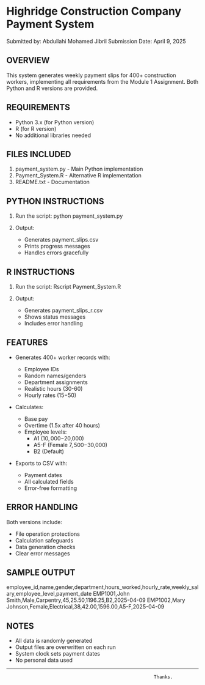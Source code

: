 Highridge Construction Company Payment System
===========================================

Submitted by: Abdullahi Mohamed Jibril
Submission Date: April 9, 2025

OVERVIEW
--------
This system generates weekly payment slips for 400+ construction workers, implementing all requirements from the Module 1 Assignment. Both Python and R versions are provided.

REQUIREMENTS
------------
- Python 3.x (for Python version)
- R (for R version)
- No additional libraries needed

FILES INCLUDED
--------------
1. payment_system.py - Main Python implementation
2. Payment_System.R - Alternative R implementation
3. README.txt - Documentation

PYTHON INSTRUCTIONS
-------------------
1. Run the script:
   python payment_system.py

2. Output:
   - Generates payment_slips.csv
   - Prints progress messages
   - Handles errors gracefully

R INSTRUCTIONS
--------------
1. Run the script:
   Rscript Payment_System.R

2. Output:
   - Generates payment_slips_r.csv
   - Shows status messages
   - Includes error handling

FEATURES
--------
- Generates 400+ worker records with:
  * Employee IDs
  * Random names/genders
  * Department assignments
  * Realistic hours (30-60)
  * Hourly rates ($15-$50)

- Calculates:
  * Base pay
  * Overtime (1.5x after 40 hours)
  * Employee levels:
    - A1 ($10,000-$20,000)
    - A5-F (Female $7,500-$30,000)
    - B2 (Default)

- Exports to CSV with:
  * Payment dates
  * All calculated fields
  * Error-free formatting

ERROR HANDLING
--------------
Both versions include:
- File operation protections
- Calculation safeguards
- Data generation checks
- Clear error messages

SAMPLE OUTPUT
-------------
employee_id,name,gender,department,hours_worked,hourly_rate,weekly_salary,employee_level,payment_date
EMP1001,John Smith,Male,Carpentry,45,25.50,1196.25,B2,2025-04-09
EMP1002,Mary Johnson,Female,Electrical,38,42.00,1596.00,A5-F,2025-04-09

NOTES
-----
- All data is randomly generated
- Output files are overwritten on each run
- System clock sets payment dates
- No personal data used






-------------------------------------------------------------------------------------------------------------------------------------
                                                          Thanks.
